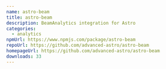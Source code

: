 ```yaml
---
name: astro-beam
title: astro-beam
description: BeamAnalytics integration for Astro
categories:
  - analytics
npmUrl: https://www.npmjs.com/package/astro-beam
repoUrl: https://github.com/advanced-astro/astro-beam
homepageUrl: https://github.com/advanced-astro/astro-beam
downloads: 33
---
```

